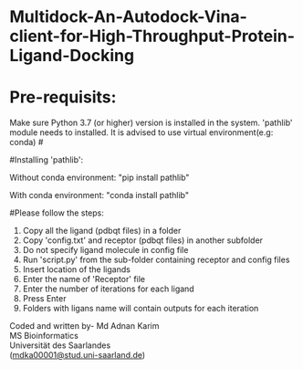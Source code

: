 # Multidock-An-Autodock-Vina-client-for-High-Throughput-Protein-Ligand-Docking

# Pre-requisits: 
 Make sure Python 3.7 (or higher) version is installed in the system.
'pathlib' module needs to installed. It is advised to use virtual environment(e.g: conda) #
 
#Installing 'pathlib':
 
  Without conda environment: "pip install pathlib"
  
  With conda environment: "conda install pathlib"



 #Please follow the steps:
 1. Copy all the ligand (pdbqt files) in a folder
 2. Copy 'config.txt' and receptor (pdbqt files) in another subfolder
 3. Do not specify ligand molecule in config file
 4. Run 'script.py'   from the sub-folder containing receptor and config files
 5. Insert location of the ligands
 6. Enter the name of 'Receptor' file
 7. Enter the number of iterations for each ligand 
 8. Press Enter 
 9. Folders with ligans name will contain outputs for each iteration

 Coded and written by- 
 Md Adnan Karim \
 MS Bioinformatics\
 Universität des Saarlandes\
 (mdka00001@stud.uni-saarland.de)
